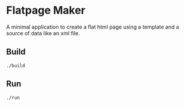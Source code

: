 # Flatpage Maker

A minimal application to create a flat html page using a template and a source of data like an xml file. 

## Build

    ./build

## Run

    ./run
